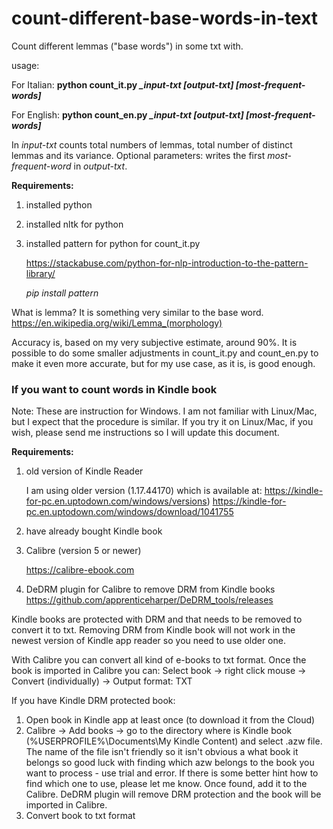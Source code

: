 # count-different-base-words-in-text

Count different lemmas ("base words")  in some txt with.

usage:

For Italian:
**python count_it.py *_input-txt [output-txt] [most-frequent-words]***

For English:
**python count_en.py *_input-txt [output-txt] [most-frequent-words]***

In *input-txt* counts total numbers of lemmas, total number of distinct lemmas and its variance.
Optional parameters: writes the first *most-frequent-word* in *output-txt*.

**Requirements:**

1. installed python

2. installed nltk for python

3. installed pattern for python for count_it.py 

   https://stackabuse.com/python-for-nlp-introduction-to-the-pattern-library/

   *pip install pattern*

What is lemma? It is something very similar to the base word. https://en.wikipedia.org/wiki/Lemma_(morphology)

Accuracy is, based on my very subjective estimate, around 90%. It is possible to do some smaller adjustments in count_it.py and count_en.py to make it even more accurate, but for my use case, as it is, is good enough.

### If you want to count words in Kindle book

Note: These are instruction for Windows. I am not familiar with Linux/Mac, but I expect that the procedure is similar.
If you try it on Linux/Mac, if you wish, please send me instructions so I will update this document.

**Requirements:**

1. old version of Kindle Reader

   I am using older version (1.17.44170) which is available at:
   https://kindle-for-pc.en.uptodown.com/windows/versions)
   https://kindle-for-pc.en.uptodown.com/windows/download/1041755

2. have already bought Kindle book

3. Calibre (version 5 or newer)

   https://calibre-ebook.com

4. DeDRM plugin for Calibre to remove DRM from Kindle books
   https://github.com/apprenticeharper/DeDRM_tools/releases

Kindle books are protected with DRM and that needs to be removed to convert it to txt. Removing DRM from Kindle book will not work in the newest version of Kindle app reader so you need to use older one.

With Calibre you can convert all kind of e-books to txt format. Once the book is imported in Calibre you can:
Select book -> right click mouse -> Convert (individually) -> Output format: TXT

If you have Kindle DRM protected book:

1. Open book in Kindle app at least once (to download it from the Cloud)
2. Calibre -> Add books -> go to the directory where is Kindle book (%USERPROFILE%\Documents\My Kindle Content) and select .azw file. The name of the file isn't friendly so it isn't obvious a what book it belongs so good luck with finding which azw belongs to the book you want to process - use trial and error. If there is some better hint how to find which one to use, please let me know. Once found, add it to the Calibre. DeDRM plugin will remove DRM protection and the book will be imported in Calibre.
3. Convert book to txt format
